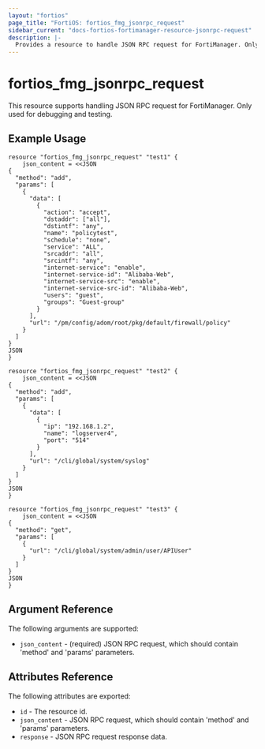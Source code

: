 ```yaml
---
layout: "fortios"
page_title: "FortiOS: fortios_fmg_jsonrpc_request"
sidebar_current: "docs-fortios-fortimanager-resource-jsonrpc-request"
description: |-
  Provides a resource to handle JSON RPC request for FortiManager. Only used for debugging and testing.
---
```


# fortios_fmg_jsonrpc_request
This resource supports handling JSON RPC request for FortiManager. Only used for debugging and testing.

## Example Usage
```hcl
resource "fortios_fmg_jsonrpc_request" "test1" {
	json_content = <<JSON
{
  "method": "add",
  "params": [
    {
      "data": [
        {
          "action": "accept",
          "dstaddr": ["all"],
          "dstintf": "any",
          "name": "policytest",
          "schedule": "none",
          "service": "ALL",
          "srcaddr": "all",
          "srcintf": "any",
          "internet-service": "enable",
          "internet-service-id": "Alibaba-Web",
          "internet-service-src": "enable",
          "internet-service-src-id": "Alibaba-Web",
          "users": "guest",
          "groups": "Guest-group"
        }
      ],
      "url": "/pm/config/adom/root/pkg/default/firewall/policy"
    }
  ]
}
JSON
}

resource "fortios_fmg_jsonrpc_request" "test2" {
	json_content = <<JSON
{
  "method": "add",
  "params": [
    {
      "data": [
        {
          "ip": "192.168.1.2",
          "name": "logserver4",
          "port": "514"
        }
      ],
      "url": "/cli/global/system/syslog"
    }
  ]
}
JSON
}

resource "fortios_fmg_jsonrpc_request" "test3" {
	json_content = <<JSON
{
  "method": "get",
  "params": [
    {
      "url": "/cli/global/system/admin/user/APIUser"
    }
  ]
}
JSON
}
```

## Argument Reference
The following arguments are supported:

* `json_content` - (required) JSON RPC request, which should contain 'method' and 'params' parameters.

## Attributes Reference
The following attributes are exported:

* `id` - The resource id.
* `json_content` - JSON RPC request, which should contain 'method' and 'params' parameters.
* `response` - JSON RPC request response data.
